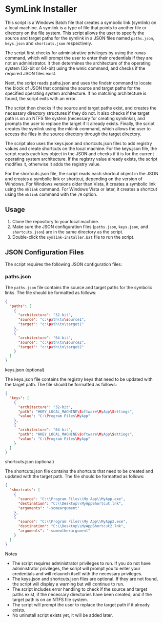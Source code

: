 # SymLink Installer

This script is a Windows Batch file that creates a symbolic link (symlink) on a local machine. A symlink is a type of file that points to another file or directory on the file system. This script allows the user to specify the source and target paths for the symlink in a JSON files named `paths.json`, `keys.json` and `shortcuts.json` respectively.

The script first checks for administrative privileges by using the runas command, which will prompt the user to enter their credentials if they are not an administrator. It then determines the architecture of the operating system (32-bit or 64-bit) using the wmic command, and checks if the required JSON files exist.

Next, the script reads paths.json and uses the findstr command to locate the block of JSON that contains the source and target paths for the specified operating system architecture. If no matching architecture is found, the script exits with an error.

The script then checks if the source and target paths exist, and creates the necessary directory structures if they do not. It also checks if the target path is on an NTFS file system (necessary for creating symlinks), and prompts the user to replace the target if it already exists. Finally, the script creates the symlink using the mklink command, which allows the user to access the files in the source directory through the target directory.

The script also uses the keys.json and shortcuts.json files to add registry values and create shortcuts on the local machine. For the keys.json file, the script reads each key object in the JSON and checks if it is for the current operating system architecture. If the registry value already exists, the script modifies it, otherwise it adds the registry value.

For the shortcuts.json file, the script reads each shortcut object in the JSON and creates a symbolic link or shortcut, depending on the version of Windows. For Windows versions older than Vista, it creates a symbolic link using the `mklink` command. For Windows Vista or later, it creates a shortcut using the `mklink` command with the `/H` option.


## Usage

1. Clone the repository to your local machine.
2. Make sure the JSON configuration files (`paths.json`, `keys.json`, and `shortcuts.json`) are in the same directory as the script.
3. Double-click the `symlink-installer.bat` file to run the script.

## JSON Configuration Files

The script requires the following JSON configuration files:

### paths.json

The `paths.json` file contains the source and target paths for the symbolic links. The file should be formatted as follows:

```json
{
  "paths": [
    {
      "architecture": "32-bit",
      "source": "c:\path\to\source1",
      "target": "c:\path\to\target1"
    },
    {
      "architecture": "64-bit",
      "source": "c:\path\to\source2",
      "target": "c:\path\to\target2"
    }
  ]
}
```

keys.json (optional)

The keys.json file contains the registry keys that need to be updated with the target path. The file should be formatted as follows:

```json
{
  "keys": [
    {
      "architecture": "32-bit",
      "path": "HKEY_LOCAL_MACHINE\Software\MyApp\Settings",
      "value": "C:\Program Files\MyApp"
    },
    {
      "architecture": "64-bit",
      "path": "HKEY_LOCAL_MACHINE\Software\MyApp\Settings",
      "value": "C:\Program Files\MyApp"
    }
  ]
}
```

shortcuts.json (optional)

The shortcuts.json file contains the shortcuts that need to be created and updated with the target path. The file should be formatted as follows:

```json
{
  "shortcuts": [
    {
      "source": "C:\\Program Files\\My App\\MyApp.exe",
      "destination": "C:\\Desktop\\MyAppShortcut.lnk",
      "arguments": "-someargument"
    },
    {
      "source": "C:\\Program Files\\My App\\MyApp2.exe",
      "destination": "C:\\Desktop\\MyAppShortcut2.lnk",
      "arguments": "-someotherargument"
    }
  ]
}
```

Notes

- The script requires administrator privileges to run. If you do not have administrator privileges, the script will prompt you to enter your credentials and will relaunch itself with the necessary privileges.
- The keys.json and shortcuts.json files are optional. If they are not found, the script will display a warning but will continue to run.
- The script includes error handling to check if the source and target paths exist, if the necessary directories have been created, and if the target path is on an NTFS file system.
- The script will prompt the user to replace the target path if it already exists.
- No uninstall script exists yet, it will be added later.
